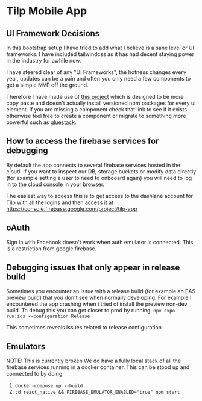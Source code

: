 # Tilp Mobile App

## UI Framework Decisions

In this bootstrap setup I have tried to add what I believe is a sane level or UI frameworks. I have included tailwindcss as it has had decent staying power in the industry for awhile now.

I have steered clear of any "UI Frameworks", the hotness changes every year, updates can be a pain and often you only need a few components to get a simple MVP off the ground.

Therefore I have made use of [this project](https://www.atomlab.dev/elements) which is designed to be more copy paste and doesn't actually install versioned npm packages for every ui element. If you are missing a component check that link to see if it exists otherwise feel free to create a component or migrate to something more powerful such as [gluestack](https://gluestack.io/ui/docs/home/getting-started/cli).

## How to access the firebase services for debugging

By default the app connects to several firebase services hosted in the cloud.
If you want to inspect our DB, storage buckets or modify data directly (for example setting a user to need to onbooard again) you will need to log in to the cloud console in your browser.

The easiest way to access this is to get access to the dashlane account for Tilp with all the logins and then access it at <https://console.firebase.google.com/project/tilp-app>

## oAuth

Sign in with Facebook doesn't work when auth emulator is connected. This is a restriction from google firebase.

## Debugging issues that only appear in release build

Sometimes you encounter an issue with a release build (for example an EAS preview build) that you don't see when normally developing.
For example I encountered the app crashing when i tried ot install the preview non-dev build. To debug this you can get closer to prod by running:
`npx expo run:ios --configuration Release`

This sometimes reveals issues related to release configuration

## Emulators

NOTE: This is currently broken
We do have a fully local stack of all the firebase services running in a docker container. This can be stood up and connected to by doing

1. `docker-compose up --build`
2. `cd react_native && FIREBASE_EMULATOR_ENABLED="true" npm start`
